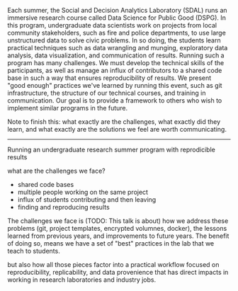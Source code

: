 Each summer, the Social and Decision Analytics Laboratory (SDAL) runs an immersive research course called Data Science for Public Good (DSPG).
In this program, undergraduate data scientists work on projects from local community stakeholders,
such as fire and police departments,
to use large unstructured data to solve civic problems.
In so doing, the students learn practical techniques such as
data wrangling and munging, exploratory data analysis, data visualization, and communication of results.
Running such a program has many challenges.
We must develop the technical skills of the participants,
as well as manage an influx of contributors to a shared code base in such a way that ensures reproducibility of results.
We present "good enough" practices we've learned by running this event,
such as git infrastructure, the structure of our technical courses, and training in communication.
Our goal is to provide a framework to others who wish to implement similar programs in the future.


Note to finish this: what exactly are the challenges, what exactly did they learn, and what exactly are the solutions we feel are worth communicating. 

<hr>

Running an undergraduate research summer program with reprodicible results

what are the challenges we face?

- shared code bases
- multiple people working on the same project
- influx of students contributing and then leaving
- finding and reproducing results


The challenges we face is 
(TODO: This talk is about) how we address these problems (git, project templates, encrypted volumnes, docker), the lessons learned from previous years,
and improvements to future years.
The benefit of doing so, means we have a set of "best" practices in the lab that we teach to students.

but also how all those pieces factor into a practical workflow focused on reproducibility, replicability, and data provenience
that has direct impacts in working in research laboratories and industry jobs.

